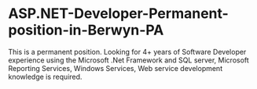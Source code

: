 # ASP.NET-Developer-Permanent-position-in-Berwyn-PA
This is a permanent position. Looking for 4+ years of Software Developer experience using the Microsoft .Net Framework and SQL server, Microsoft Reporting Services, Windows Services, Web service development knowledge is required.
